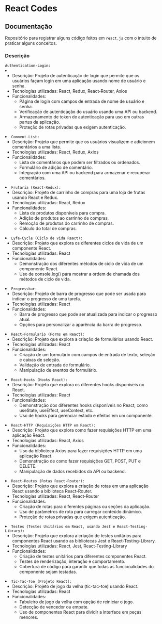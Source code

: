 # React Codes

## Documentação

<p>Repositório para registrar alguns código feitos em <code><span>react.js</span></code> com o intuito de praticar alguns conceitos.</p>

### Descrição

<div class="markdown prose w-full break-words dark:prose-invert light">
    <code><span>Authentication-Login:</span></code>
  <li>
    <ul>
      <li>
        Descrição: Projeto de autenticação de login que permite que os usuários
        façam login em uma aplicação usando nome de usuário e senha.
      </li>
      <li>Tecnologias utilizadas: React, Redux, React-Router, Axios</li>
      <li>
        Funcionalidades:
        <ul>
          <li>
            Página de login com campos de entrada de nome de usuário e senha.
          </li>
          <li>
            Verificação de autenticação do usuário usando uma API ou backend.
          </li>
          <li>
            Armazenamento de token de autenticação para uso em outras partes da
            aplicação.
          </li>
          <li>Proteção de rotas privadas que exigem autenticação.</li>
        </ul>
      </li>
    </ul>
  </li>
  <li>
    <code><span>Comment-List:</span></code>
    <ul>
      <li>
        Descrição: Projeto que permite que os usuários visualizem e adicionem
        comentários a uma lista.
      </li>
      <li>Tecnologias utilizadas: React, Redux, Axios</li>
      <li>
        Funcionalidades:
        <ul>
          <li>Lista de comentários que podem ser filtrados ou ordenados.</li>
          <li>Formulário de adição de comentário.</li>
          <li>
            Integração com uma API ou backend para armazenar e recuperar
            comentários.
          </li>
        </ul>
      </li>
    </ul>
  </li>
  <li>
    <code><span>Frutaria (React-Redux):</span></code>
    <ul>
      <li>
        Descrição: Projeto de carrinho de compras para uma loja de frutas usando
        React e Redux.
      </li>
      <li>Tecnologias utilizadas: React, Redux</li>
      <li>
        Funcionalidades:
        <ul>
          <li>Lista de produtos disponíveis para compra.</li>
          <li>Adição de produtos ao carrinho de compras.</li>
          <li>Remoção de produtos do carrinho de compras.</li>
          <li>Cálculo do total de compras.</li>
        </ul>
      </li>
    </ul>
  </li>
  <li>
    <code><span>Lyfe-Cycle (Ciclo de vida React):</span></code>
    <ul>
      <li>
        Descrição: Projeto que explora os diferentes ciclos de vida de um
        componente React.
      </li>
      <li>Tecnologias utilizadas: React</li>
      <li>
        Funcionalidades:
        <ul>
          <li>
            Demonstração dos diferentes métodos de ciclo de vida de um
            componente React.
          </li>
          <li>
            Uso de console.log() para mostrar a ordem de chamada dos métodos de
            ciclo de vida.
          </li>
        </ul>
      </li>
    </ul>
  </li>
  <li>
    <code><span>Progressbar:</span></code>
    <ul>
      <li>
        Descrição: Projeto de barra de progresso que pode ser usada para indicar
        o progresso de uma tarefa.
      </li>
      <li>Tecnologias utilizadas: React</li>
      <li>
        Funcionalidades:
        <ul>
          <li>
            Barra de progresso que pode ser atualizada para indicar o progresso
            atual.
          </li>
          <li>Opções para personalizar a aparência da barra de progresso.</li>
        </ul>
      </li>
    </ul>
  </li>
  <li>
    <code><span>React-Formulario (Forms em React):</span></code>
    <ul>
      <li>
        Descrição: Projeto que explora a criação de formulários usando React.
      </li>
      <li>Tecnologias utilizadas: React</li>
      <li>
        Funcionalidades:
        <ul>
          <li>
            Criação de um formulário com campos de entrada de texto, seleção e
            caixas de seleção.
          </li>
          <li>Validação de entrada de formulário.</li>
          <li>Manipulação de eventos de formulário.</li>
        </ul>
      </li>
    </ul>
  </li>
  <li>
    <code><span>React-Hooks (Hooks React):</span></code>
    <ul>
      <li>
        Descrição: Projeto que explora os diferentes hooks disponíveis no React.
      </li>
      <li>Tecnologias utilizadas: React</li>
      <li>
        Funcionalidades:
        <ul>
          <li>
            Demonstração dos diferentes hooks disponíveis no React, como
            useState, useEffect, useContext, etc.
          </li>
          <li>
            Uso de hooks para gerenciar estado e efeitos em um componente.
          </li>
        </ul>
      </li>
    </ul>
  </li>
  <li>
    <code><span>React-HTTP (Requisições HTTP em React):</span></code>
    <ul>
      <li>
        Descrição: Projeto que explora como fazer requisições HTTP em uma
        aplicação React.
      </li>
      <li>Tecnologias utilizadas: React, Axios</li>
      <li>
        Funcionalidades:
        <ul>
          <li>
            Uso da biblioteca Axios para fazer requisições HTTP em uma aplicação
            React.
          </li>
          <li>
            Demonstração de como fazer requisições GET, POST, PUT e DELETE.
          </li>
          <li>Manipulação de dados recebidos da API ou backend.</li>
        </ul>
      </li>
    </ul>
  </li>
  <li>
    <code><span>React-Routes (Rotas React-Router):</span></code>
    <ul>
      <li>
        Descrição: Projeto que explora a criação de rotas em uma aplicação React
        usando a biblioteca React-Router.
      </li>
      <li>Tecnologias utilizadas: React, React-Router</li>
      <li>
        Funcionalidades:
        <ul>
          <li>
            Criação de rotas para diferentes páginas ou seções da aplicação.
          </li>
          <li>Uso de parâmetros de rota para carregar conteúdo dinâmico.</li>
          <li>Proteção de rotas privadas que exigem autenticação.</li>
        </ul>
      </li>
    </ul>
  </li>
  <li>
    <code><span>Testes (Testes Unitários em React, usando Jest e React-Testing-Library):</span></code>
    <ul>
      <li>
        Descrição: Projeto que explora a criação de testes unitários para
        componentes React usando as bibliotecas Jest e React-Testing-Library.
      </li>
      <li>Tecnologias utilizadas: React, Jest, React-Testing-Library</li>
      <li>
        Funcionalidades:
        <ul>
          <li>
            Criação de testes unitários para diferentes componentes React.
          </li>
          <li>Testes de renderização, interação e comportamento.</li>
          <li>
            Cobertura de código para garantir que todas as funcionalidades do
            componente sejam testadas.
          </li>
        </ul>
      </li>
    </ul>
  </li>
  <li>
    <code><span>Tic-Tac-Toe (Projeto React):</span></code>
    <ul>
      <li>Descrição: Projeto de jogo da velha (tic-tac-toe) usando React.</li>
      <li>Tecnologias utilizadas: React</li>
      <li>
        Funcionalidades:
        <ul>
          <li>Tabuleiro de jogo da velha com opção de reiniciar o jogo.</li>
          <li>Detecção de vencedor ou empate.</li>
          <li>
            Uso de componentes React para dividir a interface em peças menores.
          </li>
        </ul>
      </li>
    </ul>
  </li>
</div>
